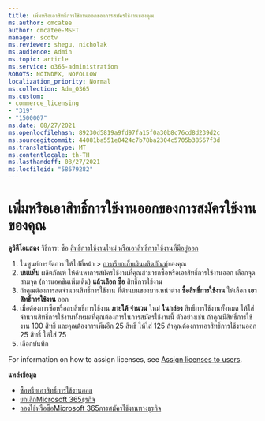 ```yaml
---
title: เพิ่มหรือเอาสิทธิ์การใช้งานออกของการสมัครใช้งานของคุณ
ms.author: cmcatee
author: cmcatee-MSFT
manager: scotv
ms.reviewer: shegu, nicholak
ms.audience: Admin
ms.topic: article
ms.service: o365-administration
ROBOTS: NOINDEX, NOFOLLOW
localization_priority: Normal
ms.collection: Adm_O365
ms.custom:
- commerce_licensing
- "319"
- "1500007"
ms.date: 08/27/2021
ms.openlocfilehash: 89230d5819a9fd97fa15f0a30b8c76cd8d239d2c
ms.sourcegitcommit: 44081ba551e0424c7b78ba2304c5705b38567f3d
ms.translationtype: MT
ms.contentlocale: th-TH
ms.lasthandoff: 08/27/2021
ms.locfileid: "58679282"
---
```

# <a name="add-or-remove-licenses-for-your-subscription"></a>เพิ่มหรือเอาสิทธิ์การใช้งานออกของการสมัครใช้งานของคุณ

**ดูวิดีโอแสดง** วิธีการ: ซื้อ [สิทธิ์การใช้งานใหม่ หรือ](https://go.microsoft.com/fwlink/p/?linkid=2154857)[เอาสิทธิ์การใช้งานที่มีอยู่ออก](https://go.microsoft.com/fwlink/p/?linkid=2154938)

1. ในศูนย์การจัดการ ให้ไปที่หน้า  >  [การเรียกเก็บเงินผลิตภัณฑ์](https://go.microsoft.com/fwlink/p/?linkid=842054)ของคุณ
2. **บนแท็บ** ผลิตภัณฑ์ ให้ค้นหาการสมัครใช้งานที่คุณสามารถซื้อหรือเอาสิทธิ์การใช้งานออก เลือกจุดสามจุด (การแอคชันเพิ่มเติม) **แล้วเลือก ซื้อ** สิทธิ์การใช้งาน
3. ถ้าคุณต้องการลดจํานวนสิทธิ์การใช้งาน ที่ด้านบนของบานหน้าต่าง **ซื้อสิทธิ์การใช้งาน** ให้เลือก **เอาสิทธิ์การใช้งาน** ออก
4. เมื่อต้องการซื้อหรือลบสิทธิ์การใช้งาน **ภายใต้ จํานวน** ใหม่ **ในกล่อง** สิทธิ์การใช้งานทั้งหมด ให้ใส่จํานวนสิทธิ์การใช้งานทั้งหมดที่คุณต้องการในการสมัครใช้งานนี้ ตัวอย่างเช่น ถ้าคุณมีสิทธิ์การใช้งาน 100 สิทธิ์ และคุณต้องการเพิ่มอีก 25 สิทธิ์ ให้ใส่ 125 ถ้าคุณต้องการเอาสิทธิ์การใช้งานออก 25 สิทธิ์ ให้ใส่ 75
5. เลือกบันทึก

For information on how to assign licenses, see [Assign licenses to users](https://docs.microsoft.com/microsoft-365/admin/manage/assign-licenses-to-users).

**แหล่งข้อมูล**
  
- [ซื้อหรือเอาสิทธิ์การใช้งานออก](https://docs.microsoft.com/microsoft-365/commerce/licenses/buy-licenses)
- [ยกเลิกMicrosoft 365ธุรกิจ](https://docs.microsoft.com/microsoft-365/commerce/subscriptions/cancel-your-subscription)
- [ลองใช้หรือซื้อMicrosoft 365การสมัครใช้งานทางธุรกิจ](https://docs.microsoft.com/microsoft-365/commerce/try-or-buy-microsoft-365)